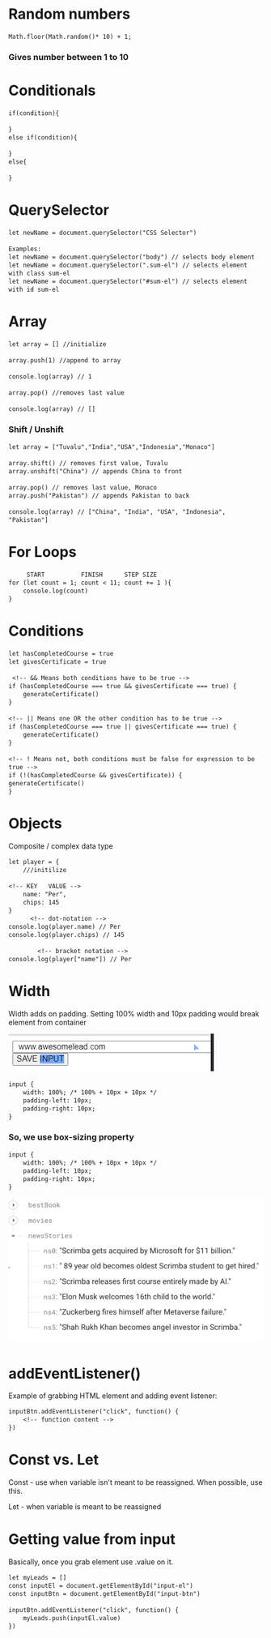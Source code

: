 # Random numbers

```
Math.floor(Math.random()* 10) + 1;
```

### Gives number between 1 to 10

# Conditionals

```
if(condition){

}
else if(condition){

}
else{

}
```

# QuerySelector

```
let newName = document.querySelector("CSS Selector")

Examples:
let newName = document.querySelector("body") // selects body element
let newName = document.querySelector(".sum-el") // selects element with class sum-el
let newName = document.querySelector("#sum-el") // selects element with id sum-el
```

# Array

```
let array = [] //initialize

array.push(1) //append to array

console.log(array) // 1

array.pop() //removes last value

console.log(array) // []
```

### Shift / Unshift

```
let array = ["Tuvalu","India","USA","Indonesia","Monaco"]

array.shift() // removes first value, Tuvalu
array.unshift("China") // appends China to front

array.pop() // removes last value, Monaco
array.push("Pakistan") // appends Pakistan to back

console.log(array) // ["China", "India", "USA", "Indonesia", "Pakistan"]
```

# For Loops

```
     START          FINISH      STEP SIZE
for (let count = 1; count < 11; count += 1 ){
    console.log(count)
}
```

# Conditions

```
let hasCompletedCourse = true
let givesCertificate = true

 <!-- && Means both conditions have to be true -->
if (hasCompletedCourse === true && givesCertificate === true) {
    generateCertificate()
}

<!-- || Means one OR the other condition has to be true -->
if (hasCompletedCourse === true || givesCertificate === true) {
    generateCertificate()
}

<!-- ! Means not, both conditions must be false for expression to be true -->
if (!(hasCompletedCourse && givesCertificate)) {
generateCertificate()
}
```

# Objects

Composite / complex data type

```
let player = {
    ///initilize

<!-- KEY   VALUE -->
    name: "Per",
    chips: 145
}
      <!-- dot-notation -->
console.log(player.name) // Per
console.log(player.chips) // 145

        <!-- bracket notation -->
console.log(player["name"]) // Per
```

# Width

Width adds on padding. Setting 100% width and 10px padding would break element from container

![Alt text](notes-images/width-breakout.png)

```
input {
    width: 100%; /* 100% + 10px + 10px */
    padding-left: 10px;
    padding-right: 10px;
}
```

### So, we use box-sizing property

```
input {
    width: 100%; /* 100% + 10px + 10px */
    padding-left: 10px;
    padding-right: 10px;
}
```

![Alt text](image.png)

# addEventListener()

Example of grabbing HTML element and adding event listener:

```
inputBtn.addEventListener("click", function() {
    <!-- function content -->
})
```

# Const vs. Let

Const - use when variable isn't meant to be reassigned. When possible, use this.

Let - when variable is meant to be reassigned

# Getting value from input

Basically, once you grab element use .value on it.

```
let myLeads = []
const inputEl = document.getElementById("input-el")
const inputBtn = document.getElementById("input-btn")

inputBtn.addEventListener("click", function() {
    myLeads.push(inputEl.value)
})
```
